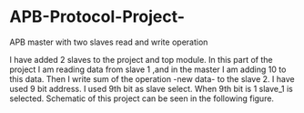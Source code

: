 # APB-Protocol-Project-
APB master with two slaves read and write operation

I have added 2 slaves to the project and top module. 
In this part of the project I am reading data from slave 1 ,and in the master I am adding 10 to this data. Then I write sum of the operation -new data- to the slave 2. 
I have used 9 bit address. I used 9th bit as slave select. When 9th bit is 1 slave_1 is selected. 
Schematic of this project can be seen in the following figure. 
